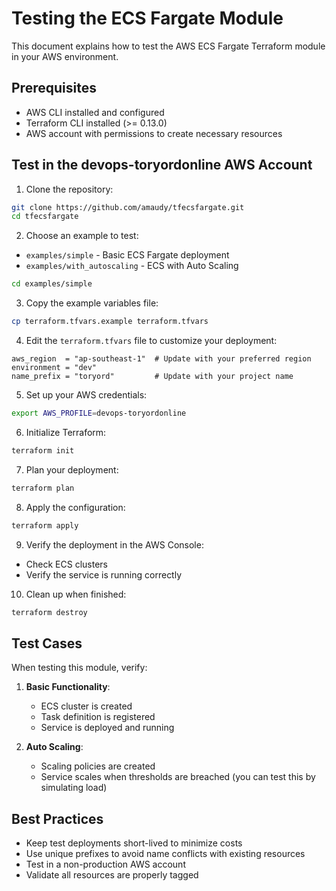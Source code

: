 # Testing the ECS Fargate Module

This document explains how to test the AWS ECS Fargate Terraform module in your AWS environment.

## Prerequisites

- AWS CLI installed and configured
- Terraform CLI installed (>= 0.13.0)
- AWS account with permissions to create necessary resources

## Test in the devops-toryordonline AWS Account

1. Clone the repository:
```bash
git clone https://github.com/amaudy/tfecsfargate.git
cd tfecsfargate
```

2. Choose an example to test:
- `examples/simple` - Basic ECS Fargate deployment
- `examples/with_autoscaling` - ECS with Auto Scaling

```bash
cd examples/simple
```

3. Copy the example variables file:
```bash
cp terraform.tfvars.example terraform.tfvars
```

4. Edit the `terraform.tfvars` file to customize your deployment:
```
aws_region  = "ap-southeast-1"  # Update with your preferred region
environment = "dev"
name_prefix = "toryord"         # Update with your project name
```

5. Set up your AWS credentials:
```bash
export AWS_PROFILE=devops-toryordonline
```

6. Initialize Terraform:
```bash
terraform init
```

7. Plan your deployment:
```bash
terraform plan
```

8. Apply the configuration:
```bash
terraform apply
```

9. Verify the deployment in the AWS Console:
- Check ECS clusters
- Verify the service is running correctly

10. Clean up when finished:
```bash
terraform destroy
```

## Test Cases

When testing this module, verify:

1. **Basic Functionality**:
   - ECS cluster is created
   - Task definition is registered
   - Service is deployed and running

2. **Auto Scaling**:
   - Scaling policies are created
   - Service scales when thresholds are breached (you can test this by simulating load)

## Best Practices

- Keep test deployments short-lived to minimize costs
- Use unique prefixes to avoid name conflicts with existing resources
- Test in a non-production AWS account
- Validate all resources are properly tagged

